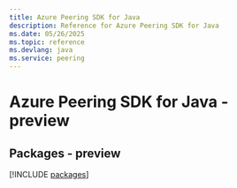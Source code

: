 ```yaml
---
title: Azure Peering SDK for Java
description: Reference for Azure Peering SDK for Java
ms.date: 05/26/2025
ms.topic: reference
ms.devlang: java
ms.service: peering
---
```

# Azure Peering SDK for Java - preview
## Packages - preview
[!INCLUDE [packages](peering-index.md)]